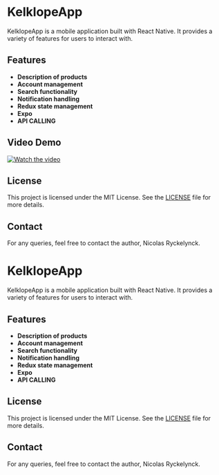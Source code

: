# KelklopeApp

KelklopeApp is a mobile application built with React Native. It provides a variety of features for users to interact with.

## Features

- **Description of products**
- **Account management**
- **Search functionality**
- **Notification handling**
- **Redux state management**
- **Expo**
- **API CALLING**

## Video Demo

[![Watch the video](https://img.youtube.com/vi/V0lFmpiLfG8/0.jpg)](https://youtu.be/V0lFmpiLfG8)

## License

This project is licensed under the MIT License. See the [LICENSE](./LICENSE) file for more details.

## Contact

For any queries, feel free to contact the author, Nicolas Ryckelynck.

# KelklopeApp

KelklopeApp is a mobile application built with React Native. It provides a variety of features for users to interact with.

## Features

- **Description of products**
- **Account management**
- **Search functionality**
- **Notification handling**
- **Redux state management**
- **Expo**
- **API CALLING**

## License

This project is licensed under the MIT License. See the [LICENSE](./LICENSE) file for more details.

## Contact

For any queries, feel free to contact the author, Nicolas Ryckelynck.

